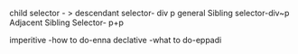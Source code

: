 child selector -  >
descendant selector- div p
general Sibling selector-div~p
Adjacent Sibling Selector- p+p

imperitive -how to do-enna
declative -what to do-eppadi